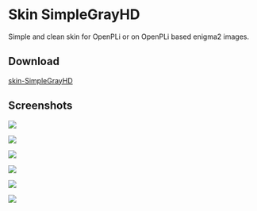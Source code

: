Skin SimpleGrayHD
=========
Simple and clean skin for OpenPLi or on OpenPLi based enigma2 images.

Download
-------
[skin-SimpleGrayHD](http://taapat.ho.ua/skin-SimpleGrayHD/)

Screenshots
-------
![](https://user-images.githubusercontent.com/1623947/37434162-58732eee-27e7-11e8-87a9-4ae5363e3db2.jpg)

![](https://user-images.githubusercontent.com/1623947/37434193-6e1df332-27e7-11e8-8a11-0a1eaf6e0c41.jpg)

![](https://user-images.githubusercontent.com/1623947/37434172-5d71a858-27e7-11e8-9fbc-1a8a379c889f.jpg)

![](https://user-images.githubusercontent.com/1623947/37434210-7d9b2028-27e7-11e8-9735-8d3e7e6f7eaa.jpg)

![](https://user-images.githubusercontent.com/1623947/37434218-8230f1d0-27e7-11e8-92f2-63c8c6a04ff7.jpg)

![](https://user-images.githubusercontent.com/1623947/37434226-892df082-27e7-11e8-8ee8-57e8889965b6.jpg)

